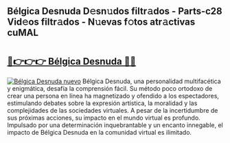 ## Bélgica Desnuda D𝚎sn𝚞dos filtr𝚊dos - Parts-c28 Vid𝚎os filtr𝚊dos - N𝚞evas f𝚘tos atr𝚊ctivas cuMAL

# <h2><a href="http://mb81as.tromn.icu/?c=B%c3%a9lgica+Desnuda">🔗👉👉👉 Bélgica Desnuda 🔗🔗</a></h2>

[![Bélgica Desnuda nuevo](https://i.imgur.com/pEAQMta.gif)](http://mb81as.tromn.icu/?c=B%c3%a9lgica+Desnuda)
Bélgica Desnuda, una personalidad multifacética y enigmática, desafía la comprensión fácil. Su método poco ortodoxo de crear una persona en línea ha magnetizado y ofendido a los espectadores, estimulando debates sobre la expresión artística, la moralidad y las complejidades de las sociedades virtuales. A pesar de la incertidumbre de sus próximas acciones, su impacto en el mundo virtual es profundo. Impulsado por una determinación inquebrantable y un encanto innegable, el impacto de Bélgica Desnuda en la comunidad virtual es ilimitado.
